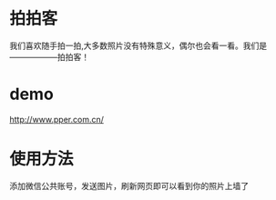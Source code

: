 拍拍客
====

我们喜欢随手拍一拍,大多数照片没有特殊意义，偶尔也会看一看。我们是——————拍拍客！

demo
====
http://www.pper.com.cn/

使用方法
====
添加微信公共账号，发送图片，刷新网页即可以看到你的照片上墙了